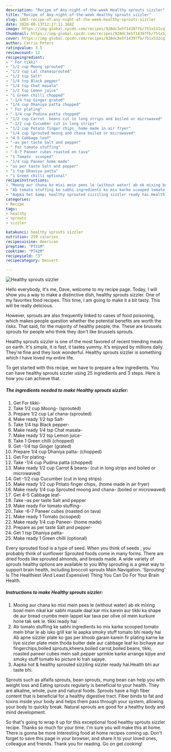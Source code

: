 ```yaml
---
description: "Recipe of Any-night-of-the-week Healthy sprouts sizzler"
title: "Recipe of Any-night-of-the-week Healthy sprouts sizzler"
slug: 1805-recipe-of-any-night-of-the-week-healthy-sprouts-sizzler
date: 2020-08-13T12:17:11.368Z
image: https://img-global.cpcdn.com/recipes/928dc3e5f14397fb/751x532cq70/healthy-sprouts-sizzler-recipe-main-photo.jpg
thumbnail: https://img-global.cpcdn.com/recipes/928dc3e5f14397fb/751x532cq70/healthy-sprouts-sizzler-recipe-main-photo.jpg
cover: https://img-global.cpcdn.com/recipes/928dc3e5f14397fb/751x532cq70/healthy-sprouts-sizzler-recipe-main-photo.jpg
author: Carrie Peters
ratingvalue: 3.5
reviewcount: 12
recipeingredient:
- " For tikki"
- "1/2 cup Moong sprouted"
- "1/2 cup Lal chanasprouted"
- "1/2 tsp Salt"
- "1/4 tsp Black pepper"
- "1/4 tsp Chat masala"
- "1/2 tsp Lemon juice"
- "1 Green chilli chopped"
- "-1/4 tsp Ginger grated"
- "1/4 cup Dhaniya patta chopped"
- " For plating"
- "-1/4 cup Pudina patta chopped"
- "1/2 cup Carrot  beans cut in long strips and boiled or microwaved"
- "-1/2 cup Cucumber cut in long strips"
- "1/2 cup Potato finger chips_ home made in air fryer"
- "1/4 cup Sprouted moong and chana boiled or microwaved"
- "4-5 Cabbage leaf"
- "–as per taste Salt and pepper"
- " For tomato stuffing"
- "-6-7 Paneer cubes roasted on tava"
- "1 Tomato  scooped"
- "1/4 cup Paneer home made"
- "as per taste Salt and pepper"
- "1 tsp Dhaniya patta"
- "1 Green chilli optional"
recipeinstructions:
- "Moong aur chana ko mixi mein pees le (without water) ab ek mixing bowl mein nikal kar sabhi masale daal kar mix karein aur tikki ka shape de aur bread crumbs mein lappet kar tava per olive oil mein kurkure hone tak sek le. tikki ready hai"
- "Ab tomato stuffing ke sabhi ingredients ko mix karke scooped tomato mein bhar le ab isko grill kar le aapka smoky stuff tomato bhi ready hai Ab apne sizzler plate ko gas per khoob garam karein fir plating karne ke liye sizzler plate mein thoda butter dale aur cabbage leaf ko bichaye aur fingerchips,boiled sprouts,kheera,boiled carrot,boiled beans, tikki, roasted paneer cubes mein salt pepper sprinkle karke arrange kijiye and smoky stuff tomato ko picture ki trah sajaye."
- "Aapka hot &amp; healthy sprouted sizziling sizzler ready hai.Health bhi aur taste bhi."
categories:
- Recipe
tags:
- healthy
- sprouts
- sizzler

katakunci: healthy sprouts sizzler 
nutrition: 259 calories
recipecuisine: American
preptime: "PT31M"
cooktime: "PT42M"
recipeyield: "3"
recipecategory: Dessert

---
```



![Healthy sprouts sizzler](https://img-global.cpcdn.com/recipes/928dc3e5f14397fb/751x532cq70/healthy-sprouts-sizzler-recipe-main-photo.jpg)

Hello everybody, it's me, Dave, welcome to my recipe page. Today, I will show you a way to make a distinctive dish, healthy sprouts sizzler. One of my favorites food recipes. This time, I am going to make it a bit tasty. This will be really delicious.

However, sprouts are also frequently linked to cases of food poisoning, which makes people question whether the potential benefits are worth the risks. That said, for the majority of healthy people, the. These are brussels sprouts for people who think they don&#39;t like brussels sprouts.

Healthy sprouts sizzler is one of the most favored of recent trending meals on earth. It's simple, it is fast, it tastes yummy. It's enjoyed by millions daily. They're fine and they look wonderful. Healthy sprouts sizzler is something which I have loved my entire life.


To get started with this recipe, we have to prepare a few ingredients. You can have healthy sprouts sizzler using 25 ingredients and 3 steps. Here is how you can achieve that.

<!--inarticleads1-->

##### The ingredients needed to make Healthy sprouts sizzler:

1. Get  For tikki-
1. Take 1/2 cup Moong- (sprouted)
1. Prepare 1/2 cup Lal chana-(sprouted)
1. Make ready 1/2 tsp Salt-
1. Take 1/4 tsp Black pepper-
1. Make ready 1/4 tsp Chat masala-
1. Make ready 1/2 tsp Lemon juice-
1. Take 1 Green chilli (chopped)
1. Get -1/4 tsp Ginger (grated)
1. Prepare 1/4 cup Dhaniya patta- (chopped)
1. Get  For plating-
1. Take -1/4 cup Pudina patta (chopped)
1. Make ready 1/2 cup Carrot &amp; beans- (cut in long strips and boiled or microwaved)
1. Get -1/2 cup Cucumber (cut in long strips)
1. Make ready 1/2 cup Potato finger chips_ (home made in air fryer)
1. Make ready 1/4 cup Sprouted moong and chana- (boiled or microwaved)
1. Get 4-5 Cabbage leaf-
1. Take –as per taste Salt and pepper
1. Make ready  For tomato stuffing-
1. Take -6-7 Paneer cubes (roasted on tava)
1. Make ready 1 Tomato  (scooped)
1. Make ready 1/4 cup Paneer- (home made)
1. Prepare as per taste Salt and pepper-
1. Get 1 tsp Dhaniya patta-
1. Make ready 1 Green chilli (optional)


Every sprouted food is a type of seed. When you think of seeds , you probably think of sunflower Sprouted foods come in many forms. There are dried foods like sprouted almonds, and breads made. A wide variety of sprouts healthy options are available to you Why sprouting is a great way to support brain health, including broccoli sprouts Main Navigation. &#39;Sprouting&#39; Is The Healthiest (And Least Expensive) Thing You Can Do For Your Brain Health. 

<!--inarticleads2-->

##### Instructions to make Healthy sprouts sizzler:

1. Moong aur chana ko mixi mein pees le (without water) ab ek mixing bowl mein nikal kar sabhi masale daal kar mix karein aur tikki ka shape de aur bread crumbs mein lappet kar tava per olive oil mein kurkure hone tak sek le. tikki ready hai
1. Ab tomato stuffing ke sabhi ingredients ko mix karke scooped tomato mein bhar le ab isko grill kar le aapka smoky stuff tomato bhi ready hai Ab apne sizzler plate ko gas per khoob garam karein fir plating karne ke liye sizzler plate mein thoda butter dale aur cabbage leaf ko bichaye aur fingerchips,boiled sprouts,kheera,boiled carrot,boiled beans, tikki, roasted paneer cubes mein salt pepper sprinkle karke arrange kijiye and smoky stuff tomato ko picture ki trah sajaye.
1. Aapka hot &amp; healthy sprouted sizziling sizzler ready hai.Health bhi aur taste bhi.


Sprouts such as alfalfa sprouts, bean sprouts, mung bean can help you with weight loss and Eating sprouts regularly is beneficial to your health. They are alkaline, whole, pure and natural foods. Sprouts have a high fiber content that is beneficial for a healthy digestive tract. Fiber binds to fat and toxins inside your body and helps them pass through your system, allowing your body to quickly break. Natural sprouts are good for a healthy body and mind development. 

So that's going to wrap it up for this exceptional food healthy sprouts sizzler recipe. Thanks so much for your time. I'm sure you will make this at home. There is gonna be more interesting food at home recipes coming up. Don't forget to save this page in your browser, and share it to your loved ones, colleague and friends. Thank you for reading. Go on get cooking!
